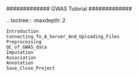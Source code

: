 #############
GWAS Tutorial
#############

.. toctree::
    :maxdepth: 2

    Introduction
    Connecting_To_A_Server_And_Uploading_Files
    Preprocessing
    QC_of_GWAS_data
    Imputation
    Association
    Annotation
    Save_Close_Project
